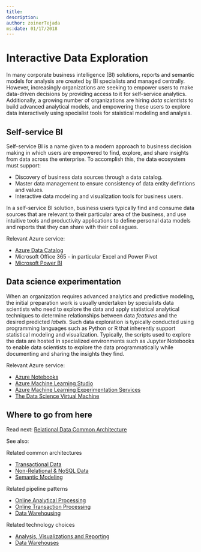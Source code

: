 ```yaml
---
title: 
description: 
author: zoinerTejada
ms:date: 01/17/2018
---
```


# Interactive Data Exploration

In many corporate business intelligence (BI) solutions, reports and semantic models for analysis are created by BI specialists and managed centrally. However, increasingly organizations are seeking to empower users to make data-driven decisions by providing access to it<!--not completely sure what it refers to here? The data? maybe say, "that data" normally I don't like to be repetitive, but I think it would help here.--> for self-service analytics. Additionally, a growing number of organizations are hiring *data scientists* to build advanced analytical models, and empowering these users to explore data interactively using specialist tools for staistical modeling and analysis.

## Self-service BI
Self-service BI is a name given to a modern approach to business decision making in which users are empowered to find, explore, and share insights from data across the enterprise. To accomplish this, the data ecosystem must support:
* Discovery of business data sources through a data catalog.
* Master data management to ensure consistency of data entity defintions and values.
* Interactive data modeling and visualization tools for business users.

In a self-service BI solution, business users typically find and consume data sources that are relevant to their particular area of the business, and use intuitive tools and productivity applications to define personal data models and reports that they can share with their colleagues.

Relevant Azure service:
- [Azure Data Catalog](/azure/data-catalog/data-catalog-what-is-data-catalog)
- Microsoft Office 365 - in particular Excel and Power Pivot
- [Microsoft Power BI](https://powerbi.microsoft.com/)

## Data science experimentation
When an organization requires advanced analytics and predictive modeling, the initial preparation work is usually undertaken by specialists data scientists who need to explore the data and apply statistical analytical techniques to determine relationships between data *features* and the desired predicted *labels*. Such data exploration is typically conducted using programming languages such as Python or R that inherently support statistical modeling and visualization. Typically, the scripts used to explore the data are hosted in specialized environments such as Jupyter Notebooks to enable data scientists to explore the data programmatically while documenting and sharing the insights they find.

Relevant Azure service:  
- [Azure Notebooks](https://notebooks.azure.com/)
- [Azure Machine Learning Studio](/azure/machine-learning/studio/what-is-ml-studio)
- [Azure Machine Learning Experimentation Services](/azure/machine-learning/preview/experimentation-service-configuration)
- [The Data Science Virtual Machine](/azure/machine-learning/data-science-virtual-machine/overview)

## Where to go from here

Read next: [Relational Data Common Architecture](./relational-data.md)

See also:

Related common architectures
- [Transactional Data](./relational-data.md#transactional-data)
- [Non-Relational & NoSQL Data](./non-relational-data.md)
- [Semantic Modeling](./relational-data.md#semantic-modeling)

Related pipeline patterns
- [Online Analytical Processing](../pipeline-patterns/online-analytical-processing.md)
- [Online Transaction Processing](../pipeline-patterns/online-transaction-processing.md)
- [Data Warehousing](../pipeline-patterns/data-warehousing.md)

Related technology choices
- [Analysis, Visualizations and Reporting](../technology-choices/analysis-visualizations-reporting.md)
- [Data Warehouses](../technology-choices/data-warehouses.md)